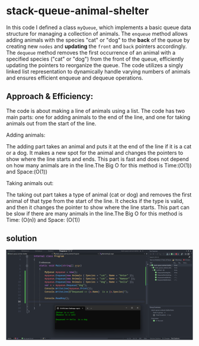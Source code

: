 # stack-queue-animal-shelter

 In this code I defined a class `myQueue`, which implements a basic queue data structure for managing a collection of animals. The `enqueue` method allows adding animals with the species "cat" or "dog" to the **back** of the queue by creating new `nodes` and **updating** the `front` and `back` pointers accordingly. The `dequeue` method removes the first occurrence of an animal with a specified species ("cat" or "dog") from the front of the queue, efficiently updating the pointers to reorganize the queue. The code utilizes a singly linked list representation to dynamically handle varying numbers of animals and ensures efficient enqueue and dequeue operations.


## Approach & Efficiency:

The code is about making a line of animals using a list. The code has two main parts: one for adding animals to the end of the line, and one for taking animals out from the start of the line.

Adding animals:

The adding part takes an animal and puts it at the end of the line if it is a cat or a dog. It makes a new spot for the animal and changes the pointers to show where the line starts and ends. This part is fast and does not depend on how many animals are in the line.The Big O for this method is Time:(O(1)) and Space:(O(1))

Taking animals out:

The taking out part takes a type of animal (cat or dog) and removes the first animal of that type from the start of the line. It checks if the type is valid, and then it changes the pointer to show where the line starts. This part can be slow if there are many animals in the line.The Big O for this method is Time: (O(n)) and Space: (O(1))

## solution

![AllCode](./CC12AllCode.png)
